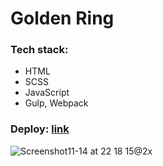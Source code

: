 # Golden Ring

### Tech stack: 
- HTML
- SCSS
- JavaScript
- Gulp, Webpack

### Deploy: [link](https://freightdh.github.io/golden-ring/)

![Screenshot11-14 at 22 18 15@2x](https://github.com/FreightDH/golden-ring/assets/81368535/3a153b1a-bce0-4b0a-8e11-af69732f4eef)

